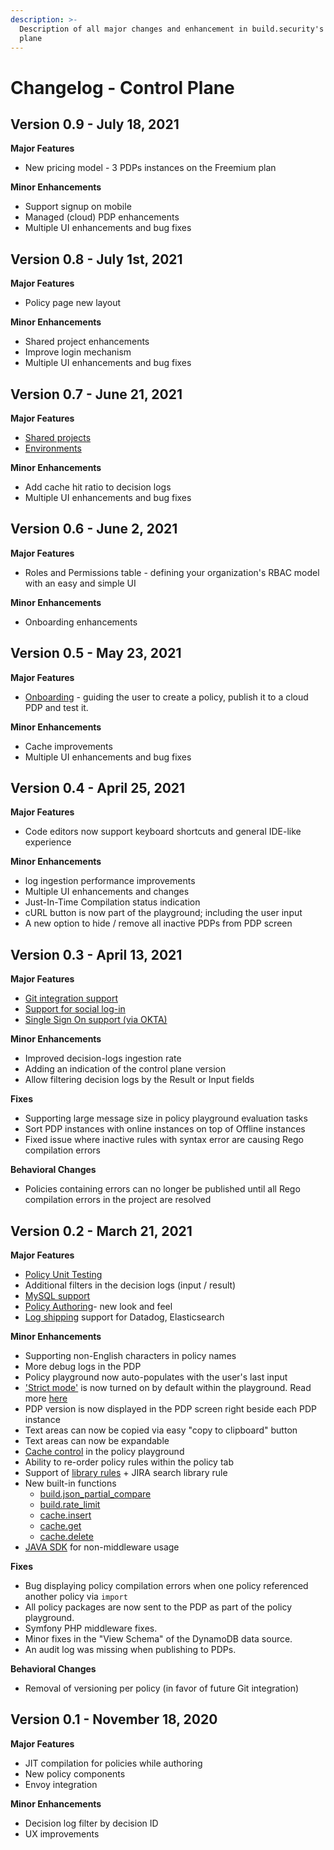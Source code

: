 ```yaml
---
description: >-
  Description of all major changes and enhancement in build.security's control
  plane
---
```


# Changelog - Control Plane

## Version 0.9 - July 18, 2021

**Major Features**

* New pricing model - 3 PDPs instances on the Freemium plan 

**Minor Enhancements** 

* Support signup on mobile 
* Managed \(cloud\) PDP enhancements
* Multiple UI enhancements and bug fixes

## Version 0.8 - July 1st, 2021

**Major Features**

* Policy page new layout 

**Minor Enhancements** 

* Shared project enhancements
* Improve login mechanism 
* Multiple UI enhancements and bug fixes

## Version 0.7 - June 21, 2021

**Major Features**

* [Shared projects](https://docs.build.security/documentation/projects/sharing-a-project) 
* [Environments](https://docs.build.security/documentation/environments)

**Minor Enhancements** 

* Add cache hit ratio to decision logs 
* Multiple UI enhancements and bug fixes

## Version 0.6 - June 2, 2021

**Major Features**

* Roles and Permissions table - defining your organization's RBAC model with an easy and simple UI

**Minor Enhancements**

* Onboarding enhancements 

## Version 0.5 - May 23, 2021

**Major Features**

* [Onboarding](https://docs.build.security/documentation/getting-started/onboarding) - guiding the user to create a policy, publish it to a cloud PDP and test it. 

**Minor Enhancements**

* Cache improvements 
* Multiple UI enhancements and bug fixes

## Version 0.4 - April 25, 2021

**Major Features**

* Code editors now support keyboard shortcuts and general IDE-like experience

**Minor Enhancements**

* log ingestion performance improvements
* Multiple UI enhancements and changes
* Just-In-Time Compilation status indication
* cURL button is now part of the playground; including the user input
* A new option to hide / remove all inactive PDPs from PDP screen

## Version 0.3 - April 13, 2021

**Major Features**

* [Git integration support](../documentation/projects/commit-project-to-git.md)
* [Support for social log-in](../documentation/logging-in/using-social-provider-authentication.md)
* [Single Sign On support \(via OKTA\)](../documentation/logging-in/using-single-sign-on.md)

**Minor Enhancements**

* Improved decision-logs ingestion rate
* Adding an indication of the control plane version 
* Allow filtering decision logs by the Result or Input fields

**Fixes**

* Supporting large message size in policy playground evaluation tasks
* Sort PDP instances with online instances on top of Offline instances
* Fixed issue where inactive rules with syntax error are causing Rego compilation errors

**Behavioral Changes**

* Policies containing errors can no longer be published until all Rego compilation errors in the project are resolved

## Version 0.2 - March 21, 2021

**Major Features**

* [Policy Unit Testing](../quickstarts/testing-your-policy/policy-unit-testing.md)
* Additional filters in the decision logs \(input / result\)
* [MySQL support](../documentation/data-sources/new-mysql-data-source.md)
* [Policy Authoring](../documentation/policies/policy-items/managing-policy-items.md)- new look and feel
* [Log shipping](../documentation/system-settings/log-shipping-integration.md) support for Datadog, Elasticsearch

**Minor Enhancements**

* Supporting non-English characters in policy names
* More debug logs in the PDP
* Policy playground now auto-populates with the user's last input
* ['Strict mode'](../documentation/policies/policy-evaluation-playground.md#strict-mode) is now turned on by default within the playground. Read more [here](../documentation/policies/policy-evaluation-playground.md#strict-mode)
* PDP version is now displayed in the PDP screen right beside each PDP instance
* Text areas can now be copied via easy "copy to clipboard" button
* Text areas can now be expandable
* [Cache control](../documentation/policies/policy-evaluation-playground.md#use-cache-setting) in the policy playground
* Ability to re-order policy rules within the policy tab
* Support of [library rules](https://library.build.security/) + JIRA search library rule
* New built-in functions
  * [build.json\_partial\_compare](../library/built-in-functions/build.json_partial_compare.md)
  * [build.rate\_limit](../library/built-in-functions/build.rate_limit.md)
  * [cache.insert](../library/built-in-functions/cache.md)
  * [cache.get](../library/built-in-functions/cache.md)
  * [cache.delete](../library/built-in-functions/cache.md)
* [JAVA SDK](https://github.com/build-security/opa-java-client) for non-middleware usage

**Fixes**

* Bug displaying policy compilation errors when one policy referenced another policy via `import` 
* All policy packages are now sent to the PDP as part of the policy playground.
* Symfony PHP middleware fixes.
* Minor fixes in the "View Schema" of the DynamoDB data source.
* An audit log was missing when publishing to PDPs.

**Behavioral Changes**

* Removal of versioning per policy \(in favor of future Git integration\)

## Version 0.1 - November 18, 2020

**Major Features**

* JIT compilation for policies while authoring
* New policy components
* Envoy integration

**Minor Enhancements**

* Decision log filter by decision ID
* UX improvements

